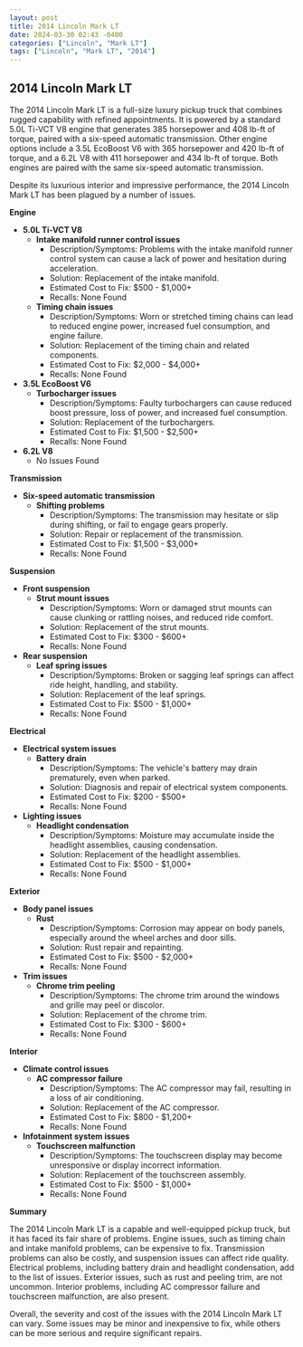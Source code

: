 ```yaml
---
layout: post
title: 2014 Lincoln Mark LT
date: 2024-03-30 02:43 -0400
categories: ["Lincoln", "Mark LT"]
tags: ["Lincoln", "Mark LT", "2014"]
---
```

## 2014 Lincoln Mark LT

The 2014 Lincoln Mark LT is a full-size luxury pickup truck that combines rugged capability with refined appointments. It is powered by a standard 5.0L Ti-VCT V8 engine that generates 385 horsepower and 408 lb-ft of torque, paired with a six-speed automatic transmission. Other engine options include a 3.5L EcoBoost V6 with 365 horsepower and 420 lb-ft of torque, and a 6.2L V8 with 411 horsepower and 434 lb-ft of torque. Both engines are paired with the same six-speed automatic transmission.

Despite its luxurious interior and impressive performance, the 2014 Lincoln Mark LT has been plagued by a number of issues.

**Engine**

* **5.0L Ti-VCT V8**
    * **Intake manifold runner control issues**
        * Description/Symptoms: Problems with the intake manifold runner control system can cause a lack of power and hesitation during acceleration.
        * Solution: Replacement of the intake manifold.
        * Estimated Cost to Fix: $500 - $1,000+
        * Recalls: None Found
    * **Timing chain issues**
        * Description/Symptoms: Worn or stretched timing chains can lead to reduced engine power, increased fuel consumption, and engine failure.
        * Solution: Replacement of the timing chain and related components.
        * Estimated Cost to Fix: $2,000 - $4,000+
        * Recalls: None Found
* **3.5L EcoBoost V6**
    * **Turbocharger issues**
        * Description/Symptoms: Faulty turbochargers can cause reduced boost pressure, loss of power, and increased fuel consumption.
        * Solution: Replacement of the turbochargers.
        * Estimated Cost to Fix: $1,500 - $2,500+
        * Recalls: None Found
* **6.2L V8**
    * No Issues Found

**Transmission**

* **Six-speed automatic transmission**
    * **Shifting problems**
        * Description/Symptoms: The transmission may hesitate or slip during shifting, or fail to engage gears properly.
        * Solution: Repair or replacement of the transmission.
        * Estimated Cost to Fix: $1,500 - $3,000+
        * Recalls: None Found

**Suspension**

* **Front suspension**
    * **Strut mount issues**
        * Description/Symptoms: Worn or damaged strut mounts can cause clunking or rattling noises, and reduced ride comfort.
        * Solution: Replacement of the strut mounts.
        * Estimated Cost to Fix: $300 - $600+
        * Recalls: None Found
* **Rear suspension**
    * **Leaf spring issues**
        * Description/Symptoms: Broken or sagging leaf springs can affect ride height, handling, and stability.
        * Solution: Replacement of the leaf springs.
        * Estimated Cost to Fix: $500 - $1,000+
        * Recalls: None Found

**Electrical**

* **Electrical system issues**
    * **Battery drain**
        * Description/Symptoms: The vehicle's battery may drain prematurely, even when parked.
        * Solution: Diagnosis and repair of electrical system components.
        * Estimated Cost to Fix: $200 - $500+
        * Recalls: None Found
* **Lighting issues**
    * **Headlight condensation**
        * Description/Symptoms: Moisture may accumulate inside the headlight assemblies, causing condensation.
        * Solution: Replacement of the headlight assemblies.
        * Estimated Cost to Fix: $500 - $1,000+
        * Recalls: None Found

**Exterior**

* **Body panel issues**
    * **Rust**
        * Description/Symptoms: Corrosion may appear on body panels, especially around the wheel arches and door sills.
        * Solution: Rust repair and repainting.
        * Estimated Cost to Fix: $500 - $2,000+
        * Recalls: None Found
* **Trim issues**
    * **Chrome trim peeling**
        * Description/Symptoms: The chrome trim around the windows and grille may peel or discolor.
        * Solution: Replacement of the chrome trim.
        * Estimated Cost to Fix: $300 - $600+
        * Recalls: None Found

**Interior**

* **Climate control issues**
    * **AC compressor failure**
        * Description/Symptoms: The AC compressor may fail, resulting in a loss of air conditioning.
        * Solution: Replacement of the AC compressor.
        * Estimated Cost to Fix: $800 - $1,200+
        * Recalls: None Found
* **Infotainment system issues**
    * **Touchscreen malfunction**
        * Description/Symptoms: The touchscreen display may become unresponsive or display incorrect information.
        * Solution: Replacement of the touchscreen assembly.
        * Estimated Cost to Fix: $500 - $1,000+
        * Recalls: None Found

**Summary**

The 2014 Lincoln Mark LT is a capable and well-equipped pickup truck, but it has faced its fair share of problems. Engine issues, such as timing chain and intake manifold problems, can be expensive to fix. Transmission problems can also be costly, and suspension issues can affect ride quality. Electrical problems, including battery drain and headlight condensation, add to the list of issues. Exterior issues, such as rust and peeling trim, are not uncommon. Interior problems, including AC compressor failure and touchscreen malfunction, are also present.

Overall, the severity and cost of the issues with the 2014 Lincoln Mark LT can vary. Some issues may be minor and inexpensive to fix, while others can be more serious and require significant repairs.
